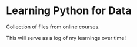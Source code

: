 # Learning Python for Data

Collection of files from online courses.

This will serve as a log of my learnings over time!

